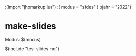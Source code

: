 :(import "jhomarkup.lua")
:( modus = "slides" )
:(jahr = "2022")

# make-slides
Modus: $(modus)

$(include "test-slides.md")





